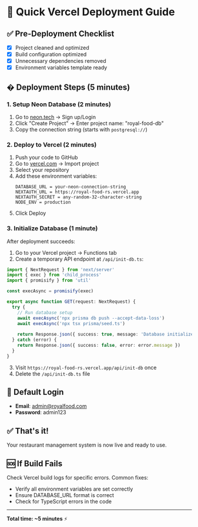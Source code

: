 # 🚀 Quick Vercel Deployment Guide

## ✅ Pre-Deployment Checklist
- [x] Project cleaned and optimized
- [x] Build configuration optimized
- [x] Unnecessary dependencies removed
- [x] Environment variables template ready

## �️ Deployment Steps (5 minutes)

### 1. Setup Neon Database (2 minutes)
1. Go to [neon.tech](https://neon.tech) → Sign up/Login
2. Click "Create Project" → Enter project name: "royal-food-db"
3. Copy the connection string (starts with `postgresql://`)

### 2. Deploy to Vercel (2 minutes)
1. Push your code to GitHub
2. Go to [vercel.com](https://vercel.com) → Import project
3. Select your repository
4. Add these environment variables:
   ```
   DATABASE_URL = your-neon-connection-string
   NEXTAUTH_URL = https://royal-food-rs.vercel.app  
   NEXTAUTH_SECRET = any-random-32-character-string
   NODE_ENV = production
   ```
5. Click Deploy

### 3. Initialize Database (1 minute)
After deployment succeeds:
1. Go to your Vercel project → Functions tab
2. Create a temporary API endpoint at `/api/init-db.ts`:
```typescript
import { NextRequest } from 'next/server'
import { exec } from 'child_process'
import { promisify } from 'util'

const execAsync = promisify(exec)

export async function GET(request: NextRequest) {
  try {
    // Run database setup
    await execAsync('npx prisma db push --accept-data-loss')
    await execAsync('npx tsx prisma/seed.ts')
    
    return Response.json({ success: true, message: 'Database initialized' })
  } catch (error) {
    return Response.json({ success: false, error: error.message })
  }
}
```
3. Visit `https://royal-food-rs.vercel.app/api/init-db` once
4. Delete the `/api/init-db.ts` file

## 🔑 Default Login
- **Email**: admin@royalfood.com
- **Password**: admin123

## ✅ That's it!
Your restaurant management system is now live and ready to use.

## 🆘 If Build Fails
Check Vercel build logs for specific errors. Common fixes:
- Verify all environment variables are set correctly
- Ensure DATABASE_URL format is correct
- Check for TypeScript errors in the code

---
**Total time: ~5 minutes** ⚡

